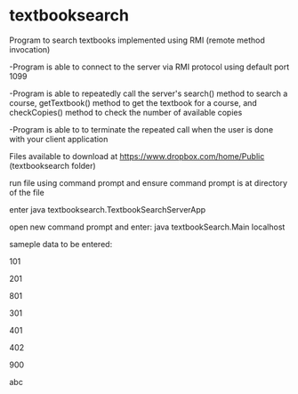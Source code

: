 textbooksearch
==============

Program to search textbooks implemented using RMI (remote method invocation)

-Program is able to connect to the server via RMI protocol using default port 1099

-Program is able to repeatedly call the server's search() method to search a course, getTextbook() method to get the textbook for a course, and checkCopies()
method to check the number of available copies

-Program is able to to terminate the repeated call when the user is done with your client application

Files available to download at https://www.dropbox.com/home/Public (textbooksearch folder)

run file using command prompt and ensure command prompt is at directory of the file

enter java textbooksearch.TextbookSearchServerApp

open new command prompt and enter: java textbookSearch.Main localhost

sameple data to be entered:

101

201

801

301

401

402

900

abc
